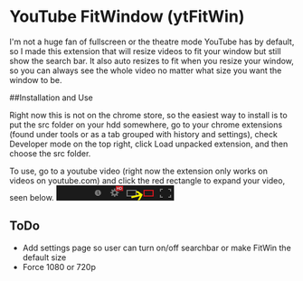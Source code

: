 YouTube FitWindow (ytFitWin)
========

I'm not a huge fan of fullscreen or the theatre mode YouTube has by default, so I made this extension that will resize videos to fit your window but still show the search bar.  It also auto resizes to fit when you resize your window, so you can always see the whole video no matter what size you want the window to be.

##Installation and Use

Right now this is not on the chrome store, so the easiest way to install is to put the src folder on your hdd somewhere, go to your chrome extensions (found under tools or as a tab grouped with history and settings), check Developer mode on the top right, click Load unpacked extension, and then choose the src folder.

To use, go to a youtube video (right now the extension only works on videos on youtube.com) and click the red rectangle to expand your video, seen below.
<img src="media/buttonLocation.png">

## ToDo

- Add settings page so user can turn on/off searchbar or make FitWin the default size
- Force 1080 or 720p
